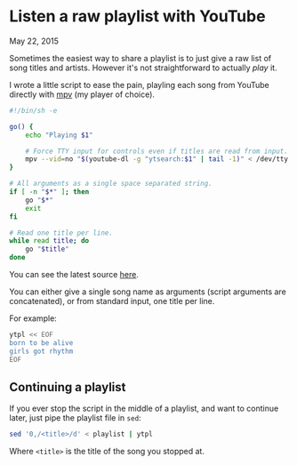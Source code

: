 Listen a raw playlist with YouTube
==================================
May 22, 2015

Sometimes the easiest way to share a playlist is to just give a raw list
of song titles and artists. However it's not straightforward to actually
*play* it.

I wrote a little script to ease the pain, playling each song from
YouTube directly with [mpv](http://mpv.io/) (my player of choice).

```sh
#!/bin/sh -e

go() {
    echo "Playing $1"

    # Force TTY input for controls even if titles are read from input.
    mpv --vid=no "$(youtube-dl -g "ytsearch:$1" | tail -1)" < /dev/tty
}

# All arguments as a single space separated string.
if [ -n "$*" ]; then
    go "$*"
    exit
fi

# Read one title per line.
while read title; do
    go "$title"
done
```

You can see the latest source [here](https://github.com/valeriangalliat/dotfiles/blob/master/bin/ytpl).

You can either give a single song name as arguments (script arguments
are concatenated), or from standard input, one title per line.

For example:

```sh
ytpl << EOF
born to be alive
girls got rhythm
EOF
```

Continuing a playlist
---------------------

If you ever stop the script in the middle of a playlist, and want to
continue later, just pipe the playlist file in `sed`:

```sh
sed '0,/<title>/d' < playlist | ytpl
```

Where `<title>` is the title of the song you stopped at.
